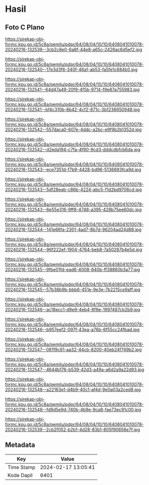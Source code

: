 # Hasil

## Foto C Plano

https://sirekap-obj-formc.kpu.go.id/5c8a/pemilu/pdpr/64/08/04/10/10/6408041010078-20240216-132539--3cb2c8e0-6a8f-44e8-a65c-2426ac6d5ef2.jpg

https://sirekap-obj-formc.kpu.go.id/5c8a/pemilu/pdpr/64/08/04/10/10/6408041010078-20240216-132540--17e3d3f6-340f-46a1-ab53-fa5fe1c684b0.jpg

https://sirekap-obj-formc.kpu.go.id/5c8a/pemilu/pdpr/64/08/04/10/10/6408041010078-20240216-132541--64d47a49-20f9-4f5b-9714-f9e87a755983.jpg

https://sirekap-obj-formc.kpu.go.id/5c8a/pemilu/pdpr/64/08/04/10/10/6408041010078-20240216-132541--bf4c310b-8b42-4cf2-871c-3b1236650948.jpg

https://sirekap-obj-formc.kpu.go.id/5c8a/pemilu/pdpr/64/08/04/10/10/6408041010078-20240216-132542--557daca0-607e-4ddc-a2bc-e9f9b2b1352d.jpg

https://sirekap-obj-formc.kpu.go.id/5c8a/pemilu/pdpr/64/08/04/10/10/6408041010078-20240216-132542--d2eda194-c7fa-4f90-9cd3-dddcdbfcb6da.jpg

https://sirekap-obj-formc.kpu.go.id/5c8a/pemilu/pdpr/64/08/04/10/10/6408041010078-20240216-132543--ece7351d-f7b9-4428-bd96-5136693fca9d.jpg

https://sirekap-obj-formc.kpu.go.id/5c8a/pemilu/pdpr/64/08/04/10/10/6408041010078-20240216-132543--5df28eab-c86b-4224-abc5-f1d2bd9706cd.jpg

https://sirekap-obj-formc.kpu.go.id/5c8a/pemilu/pdpr/64/08/04/10/10/6408041010078-20240216-132543--6e55e316-9ff8-4748-a395-428b75ee60dc.jpg

https://sirekap-obj-formc.kpu.go.id/5c8a/pemilu/pdpr/64/08/04/10/10/6408041010078-20240216-132544--141e66fa-2301-4ad7-8b7d-96204ad24d88.jpg

https://sirekap-obj-formc.kpu.go.id/5c8a/pemilu/pdpr/64/08/04/10/10/6408041010078-20240216-132544--96f222ef-1904-4764-beb8-7a50287b4e5d.jpg

https://sirekap-obj-formc.kpu.go.id/5c8a/pemilu/pdpr/64/08/04/10/10/6408041010078-20240216-132545--9fbe01fd-ead6-4008-840b-ff38860b3a77.jpg

https://sirekap-obj-formc.kpu.go.id/5c8a/pemilu/pdpr/64/08/04/10/10/6408041010078-20240216-132545--57b38b9b-bbb6-451e-9e3e-7b2215ce9aff.jpg

https://sirekap-obj-formc.kpu.go.id/5c8a/pemilu/pdpr/64/08/04/10/10/6408041010078-20240216-132546--ac18ecc1-d9e9-4eb4-8f8e-1997487cb2b9.jpg

https://sirekap-obj-formc.kpu.go.id/5c8a/pemilu/pdpr/64/08/04/10/10/6408041010078-20240216-132546--b957eef2-097f-43ea-a76b-6f55cc24fbad.jpg

https://sirekap-obj-formc.kpu.go.id/5c8a/pemilu/pdpr/64/08/04/10/10/6408041010078-20240216-132547--081f9c61-aa32-44cb-8200-40eb24f749b2.jpg

https://sirekap-obj-formc.kpu.go.id/5c8a/pemilu/pdpr/64/08/04/10/10/6408041010078-20240216-132547--4644b176-b539-42d3-a49a-a6d2a9a22d93.jpg

https://sirekap-obj-formc.kpu.go.id/5c8a/pemilu/pdpr/64/08/04/10/10/6408041010078-20240216-132548--a22163e1-d4b9-40c1-af4d-9e0a03a2ced8.jpg

https://sirekap-obj-formc.kpu.go.id/5c8a/pemilu/pdpr/64/08/04/10/10/6408041010078-20240216-132548--fd9d5e9d-740b-4b9e-9ca8-fae73ec91c00.jpg

https://sirekap-obj-formc.kpu.go.id/5c8a/pemilu/pdpr/64/08/04/10/10/6408041010078-20240216-132539--2cb2f052-b2b1-4d28-83b1-805f90656e7f.jpg


## Metadata

| Key        | Value               |
| ---------- | ------------------- |
| Time Stamp | 2024-02-17 13:05:41 |
| Kode Dapil | 6401                |



